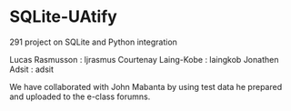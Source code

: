 # SQLite-UAtify
291 project on SQLite and Python integration

Lucas Rasmusson : ljrasmus
Courtenay Laing-Kobe : laingkob
Jonathen Adsit : adsit

We have collaborated with John Mabanta by using test data he prepared and uploaded to the e-class forumns.